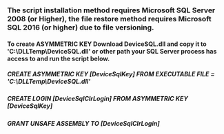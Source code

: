 ### The script installation method requires Microsoft SQL Server 2008 (or Higher), the file restore method requires Microsoft SQL 2016 (or higher) due to file versioning.

#### To create ASYMMETRIC KEY Download DeviceSQL.dll and copy it to 'C:\DLLTemp\DeviceSQL.dll' or other path your SQL Server process has access to and run the script below.

##### CREATE ASYMMETRIC KEY [DeviceSqlKey] FROM EXECUTABLE FILE = 'C:\DLLTemp\DeviceSQL.dll'
##### CREATE LOGIN [DeviceSqlClrLogin] FROM ASYMMETRIC KEY [DeviceSqlKey]
##### GRANT UNSAFE ASSEMBLY TO [DeviceSqlClrLogin]
